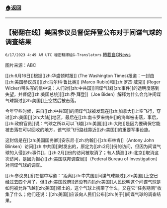 ###  [:house:返回](README.md)
---


## 【秘翻在线】美国参议员督促拜登公布对于间谍气球的调查结果
`6/17/2023 4:49 AM UTC 秘密翻譯組G-Translators` [轉載自GNews](https://gnews.org/articles/1390547)

图片来源：ABC    

[[zh:6月16日]]根据[[zh:华盛顿时报]] (The Washington Times)报道：一封由[[zh:美国参议员]][[zh:马尔科·鲁比奥]] (Marco Rubio)和[[zh:罗杰·威克]] (Roger Wicker)带头写的信中说：人们对[[zh:中共国]]间谍气球[[zh:事件]]的透明度感到失望，并督促[[zh:美国总统]][[zh:乔·拜登]]（Joe Biden）解释为什么会允许间谍气球飘过[[zh:美国]]上空然后被击落。

今年早些时候，来自[[zh:中共国]]的间谍气球被发现在[[zh:加拿大]]上空飞行，穿过[[zh:美国]][[zh:大陆]]地区，最后在[[zh:南卡罗来纳州]]的海岸被击落，事后，[[zh:政府官员]]说：气球之所以可以飞越[[zh:美国]][[zh:大陆]]是因为要确保它能被击落在可以回收的地方，该气球飞行路线靠近[[zh:美国]]的重要军事设施。

这封信是在[[zh:美国国务卿]]安东尼·[[zh:约翰]]·[[zh:布林肯]]（Antony John Blinken）访问[[zh:中共国]]时发出的，原定为[[zh:2月]]份的访问，但因为间谍气球的入侵[[zh:事件]]，[[zh:2月]]份的访问被取消了；有人猜测[[zh:北京]]取消这次访问，是因为担心[[zh:美国联邦调查局]]（Federal Bureau of Investigation）对间谍气球的调查。

[[zh:参议员]]们在信中写道："距离[[zh:中共国]]间谍气球飘过[[zh:美国]]上空已经过去四个月了，但[[zh:美国政府]]还没有向[[zh:美国]]人民说明这个间谍气球是如何被允许飞越[[zh:美国]]领土的，这个气球上携带了什么，又在它‘’任务期间‘’收集了什么；他们还说：[[zh:美国]]应该向人民们公布[[zh:关于]]间谍气球的调查结果。
